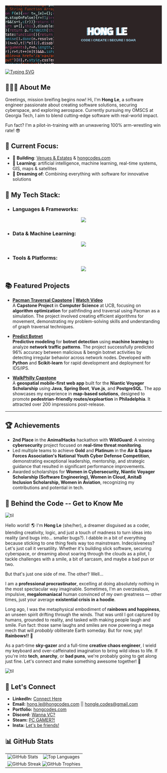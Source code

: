 ![Banner](assets/coding-banner.png)

[![Typing SVG](https://readme-typing-svg.demolab.com?font=Fira+Code&weight=500&size=25&duration=6000&pause=1000&center=true&vCenter=true&width=750&lines=%F0%9F%91%8B+Hi+there!+I'm+Hong+Le.;I+love+building+software+solutions...;...and+creating+cybersecurity+strategies.+;I'm+coding+in+Java+%26+C%2B%2B+...;...wait%2C+no+%E2%80%94+Python!...++;...actually%2C+all+of+the+above.+;Software+Engineer+by+day...++;...Pilot-in-Training+by+night.+;%22Tower%2C+requesting+permission+to+land...%22++;...on+this+amazing+new+project!+;%22Final+approach+initiated...%22++;...but+I+might+just+keep+soaring.++%E2%9C%88%EF%B8%8F)](https://git.io/typing-svg)


## 👋👩‍💻 **About Me**
Greetings, mission breifing begins now! Hi, I'm **Hong Le**, a software engineer passionate about creating software solutions, securing cyberspace, and exploring aerospace. Currently pursuing my OMSCS at Georgia Tech, I aim to blend cutting-edge software with real-world impact.

Fun fact? I'm a pilot-in-training with an unwavering 100% arm-wrestling win rate! 😎


## 📍 **Current Focus**:
- 🔭 **Building**: [Venues & Estates](#) & [hongcodes.com](https://hongcodes.com)  
- 🌱 **Learning**: artificial intelligence, machine learning, real-time systems, GIS, maps & satellites
- 💭 **Dreaming of**: Combining everything with software for innovative solutions  


## 🚀 **My Tech Stack**:
- ### **Languages & Frameworks**:
 <p align="center">
    <a href="">
      <img src="https://skillicons.dev/icons?i=py,java,cpp,spring,vue,bootstrap,django,svelte,tailwind,npm,vite,js,html,css,threejs" />
    </a>
  </p>

- ### **Data & Machine Learning**:
 <p align="center">
    <a href="">
      <img src="https://skillicons.dev/icons?i=sklearn,pytorch,postgres,sqlite,pytorch,tensorflow" />
    </a>
  </p>

- ### **Tools & Platforms**:
 <p align="center">
    <a href="">
      <img src="https://skillicons.dev/icons?i=vscode,git,idea,pycharm,aws,gcp,linux,kali,ubuntu,windows,bash,figma,postman" />
    </a>
  </p>

## 📚 **Featured Projects**  
- **[Pacman Traversal Capstone](<https://github.com/honglebs/Pacman-Path-Traversal>) | [Watch Video](<https://youtu.be/9fFdVH_Qdgo>)**  
  A **Capstone Project** in **Computer Science** at UCB, focusing on **algorithm optimization** for pathfinding and traversal using Pacman as a simulation. The project involved creating efficient algorithms for movement, demonstrating my problem-solving skills and understanding of graph traversal techniques.

- **[Predict Botnet](<https://github.com/honglebs/PredictBotnet>)**  
  **Predictive modeling** for **botnet detection** using **machine learning** to analyze **network traffic patterns**. The project successfully predicted 96% accuracy between malicious & bengin botnet activities by detecting irregular behavior across network nodes. Developed with **Python** and **Scikit-learn** for rapid development and deployment for IDS/IPS.

- **[WalkPhilly Capstone](<https://github.com/honglebs/walk-philly>)**  
  A **geospatial mobile-first web app** built for the **Niantic Voyager Scholarship** using **Java**, **Spring Boot**, **Vue.js**, and **PostgreSQL**. The app showcases my experience in **map-based solutions**, designed to promote **pedestrian-friendly routes/exploartion** in **Philadelphia**. It attracted over 200 impressions post-release.
---

## 🏆 **Achievements** 
- **2nd Place** in the **AnimalHacks** hackathon with **WildGuard**: A winning **cybersecurity** project focused on **real-time threat monitoring**.
- Led multiple teams to achieve **Gold** and **Platinum** in the **Air & Space Forces Association's National Youth Cyber Defense Competition**, demonstrating exceptional leadership, mentorship, and strategic guidance that resulted in significant performance improvements.
- Awarded scholarships for **Women in Cybersecurity, Niantic Voyager Scholarship (Software Engineering), Women in Cloud, AnitaB Inclusion Scholarship, Women in Aviation**, recognizing my contributions and potential in tech. 


## 🌈 Behind the Code -- Get to Know Me 
![til](assets/rainbow-line.gif)

Hello world! 🌎 I'm **Hong Le** (she/her), a dreamer disguised as a coder, blending creativity, logic, and just a touch of madness to turn ideas into reality (and bugs into... smaller bugs?). I dabble in a bit of everything because sticking to one thing feels way too mainstream. Indecisiveness? Let's just call it versatility. Whether it's building slick software, securing cyberspace, or dreaming about soaring through the clouds as a pilot, I tackle challenges with a smile, a bit of sarcasm, and maybe a bad pun or two.  

But that's just one side of me. The other? Well...

I am a **professional procrastinator**, excelling at doing absolutely nothing in the most spectacular way imaginable. Sometimes, I'm an overzealous, impulsive, **megalomaniacal** human convinced of my own greatness — other times, just your average **existential crisis in a hoodie**.  

Long ago, I was the metaphysical embodiment of **rainbows and happiness**, an unseen spirit drifting through the winds. That was until I got captured by humans, grounded to reality, and tasked with making people laugh and smile. Fun fact: those same laughs and smiles are now powering a mega mech that will _probably_ obliterate Earth someday. But for now, yay! **Rainbows!!** 🌈  

As a part-time **sky-gazer** and a full-time **creative chaos engineer**, I wield my keyboard and over-caffeinated imagination to bring wild ideas to life. If you're into **tech**, **anarchy**, or **bad puns**, we're probably going to get along just fine. Let's connect and make something awesome together! 🚀

![til](assets/rainbow-line.gif)



## 💬 **Let's Connect** 
- **LinkedIn:** [Connect Here](www.linkedin.com/in/honglebs)
- **Email:** [hong.le@hongcodes.com](mailto:hong.le@hongcodes.com) || [hongle.codes@gmail.com](mailto:hongle.codes@gmail.com)
- **Portfolio:** [hongcodes.com](https://hongcodes.com)  
- **Discord:** [Wanna VC?](https://discord.gg/VHAxAFfC)
- **Steam:** [PC GAMER?!](https://s.team/p/ghfj-cngq/KJJTNGHC)
- **Insta:** [Let's be friends!](https://www.instagram.com/livin_hong/)

## 📊 GitHub Stats
<div align="center">
  <table>
    <tr>
      <td>
        <img src="https://github-readme-stats.vercel.app/api?username=honglebs&show_icons=true&theme=radical" alt="GitHub Stats" />
      </td>
      <td>
        <img src="https://github-readme-stats.vercel.app/api/top-langs/?username=honglebs&layout=compact&theme=radical" alt="Top Languages" />
      </td>
    </tr>
    <tr>
      <td colspan="2" align="center">
        <img src="https://github-readme-streak-stats.herokuapp.com/?user=honglebs&theme=radical" alt="GitHub Streak" />
        <img src="https://github-profile-trophy.vercel.app/?username=honglebs&theme=radical&no-frame=true&margin-w=15&margin-h=15" alt="GitHub Trophies" />
      </td>
    </tr>
  </table>
</div>

